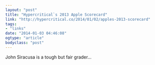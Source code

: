 ```yaml
---
layout: "post"
title: "Hypercritical`s 2013 Apple Scorecard"
link: "http://hypercritical.co/2014/01/02/apples-2013-scorecard"
tags: 
- "links"
date: "2014-01-03 04:46:08"
ogtype: "article"
bodyclass: "post"
---
```


John Siracusa is a tough but fair grader…